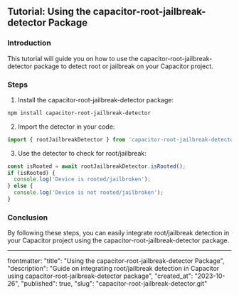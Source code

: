 ## Tutorial: Using the capacitor-root-jailbreak-detector Package

### Introduction
This tutorial will guide you on how to use the capacitor-root-jailbreak-detector package to detect root or jailbreak on your Capacitor project.

### Steps

1. Install the capacitor-root-jailbreak-detector package:
```bash
npm install capacitor-root-jailbreak-detector
```

2. Import the detector in your code:
```javascript
import { rootJailbreakDetector } from 'capacitor-root-jailbreak-detector';
```

3. Use the detector to check for root/jailbreak:
```javascript
const isRooted = await rootJailbreakDetector.isRooted();
if (isRooted) {
  console.log('Device is rooted/jailbroken');
} else {
  console.log('Device is not rooted/jailbroken');
}
```

### Conclusion
By following these steps, you can easily integrate root/jailbreak detection in your Capacitor project using the capacitor-root-jailbreak-detector package.

---

frontmatter:
"title": "Using the capacitor-root-jailbreak-detector Package",
"description": "Guide on integrating root/jailbreak detection in Capacitor using capacitor-root-jailbreak-detector package",
"created_at": "2023-10-26",
"published": true,
"slug": "capacitor-root-jailbreak-detector.git"